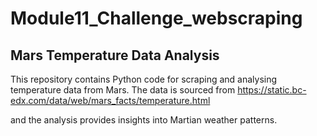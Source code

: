 # Module11_Challenge_webscraping

## Mars Temperature Data Analysis

This repository contains Python code for scraping and analysing temperature data from Mars. The data is sourced from
https://static.bc-edx.com/data/web/mars_facts/temperature.html

and the analysis provides insights into Martian weather patterns.